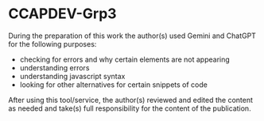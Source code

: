 # CCAPDEV-Grp3

During the preparation of this work the author(s) used Gemini and ChatGPT
for the following purposes:

- checking for errors and why certain elements are not appearing
- understanding errors
- understanding javascript syntax
- looking for other alternatives for certain snippets of code


After using this tool/service, the author(s) reviewed and edited the content as needed and take(s)
full responsibility for the content of the publication.